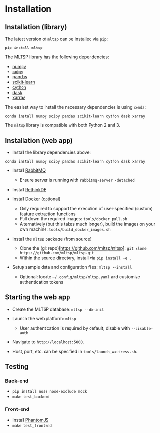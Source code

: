 # Installation
## Installation (library)

The latest version of `mltsp` can be installed via `pip`:
```
pip install mltsp
```

The MLTSP library has the following dependencies:
- [numpy](http://www.numpy.org/)
- [scipy](http://www.scipy.org/)
- [pandas](http://pandas.pydata.org)
- [scikit-learn](http://scikit-learn.org/)
- [cython](http://cython.org/)
- [dask](http://dask.pydata.org/)
- [xarray](http://xarray.pydata.org/)

The easiest way to install the necessary dependencies is using `conda`:
```
conda install numpy scipy pandas scikit-learn cython dask xarray
```

The `mltsp` library is compatible with both Python 2 and 3. 

## Installation (web app)

* Install the library dependencies above:
```
conda install numpy scipy pandas scikit-learn cython dask xarray
```

* Install [RabbitMQ](https://www.rabbitmq.com/download.html)
  * Ensure server is running with `rabbitmq-server -detached`

* Install [RethinkDB](https://www.rethinkdb.com/docs/install/)

* Install [Docker](https://docs.docker.com/engine/installation/) (optional)

  * Only required to support the execution of user-specified (custom) feature extraction functions
  * Pull down the required images: `tools/docker_pull.sh`
  * Alternatively (but this takes much longer), build the images on your own machine:
  `tools/build_docker_images.sh`

* Install the `mltsp` package (from source)
  * Clone the (git repo)[https://github.com/mltsp/mltsp]:
    `git clone https://github.com/mltsp/mltsp.git`
  * Within the source directory, install via `pip install -e .`

* Setup sample data and configuration files: `mltsp --install`
  * Optional: locate `~/.config/mltsp/mltsp.yaml` and customize authentication tokens

## Starting the web app
* Create the MLTSP database: `mltsp --db-init`

* Launch the web platform: `mltsp`
  * User authentication is required by default; disable with `--disable-auth`

* Navigate to `http://localhost:5000`.

* Host, port, etc. can be specified in `tools/launch_waitress.sh`.

## Testing
### Back-end
- `pip install nose nose-exclude mock`
- `make test_backend`

### Front-end
- Install [PhantomJS](http://phantomjs.org/build.html)
- `make test_frontend`
